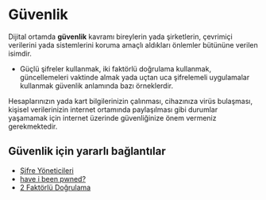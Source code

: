 <!-- NOTLAR 
 - Bu sayfa bilgi içerikli makaleden oluşmaktadır.
 - Bu içeriğe eklenmesi gereken şeyler olduğu düşünülmektedir. https://github.com/GuvendeKal/guvendekal.org/issues/28 buradan bakabilirsiniz.
 - İçerik kuralları ve ekleme yapmak sayfalarını ziyaret edebilirsiniz -->

# Güvenlik

Dijital ortamda **güvenlik** kavramı bireylerin yada şirketlerin, çevrimiçi verilerini yada sistemlerini koruma amaçlı aldıkları önlemler bütününe verilen isimdir.

* Güçlü şifreler kullanmak, iki faktörlü doğrulama kullanmak, güncellemeleri vaktinde almak yada uçtan uca şifrelemeli uygulamalar kullanmak güvenlik anlamında bazı örneklerdir.

Hesaplarınızın yada kart bilgilerinizin çalınması, cihazınıza virüs bulaşması, kişisel verilerinizin internet ortamında paylaşılması gibi durumlar yaşamamak için internet üzerinde güvenliğinize önem vermeniz gerekmektedir.

## Güvenlik için yararlı bağlantılar

* [Şifre Yöneticileri](https://guvendekal.org/#/sifre-yoneticileri)
* [have i been pwned?](https://haveibeenpwned.com/)
* [2 Faktörlü Doğrulama](https://guvendekal.org/#/2-faktorlu-dogrulama)
